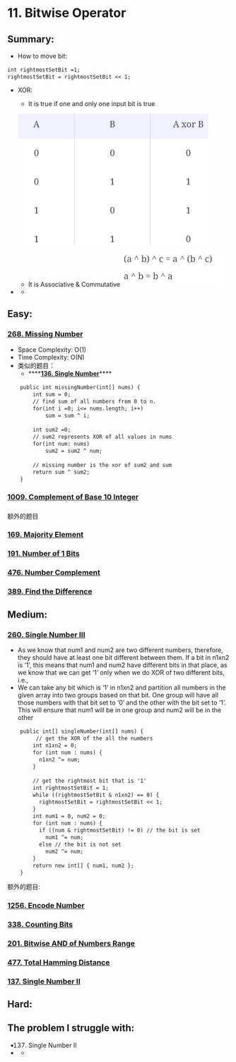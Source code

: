 # 11. Bitwise Operator

## Summary:

* How to move bit:

```text
int rightmostSetBit =1;
rightmostSetBit = rightmostSetBit << 1;
```

* XOR: 

  * It is true if one and only one input bit is true

  ![](../.gitbook/assets/image%20%2833%29.png) 

  * It is Associative &  Commutative ![](../.gitbook/assets/image%20%2832%29.png) 

* * 






## Easy:

### [268. Missing Number](https://leetcode.com/problems/missing-number/)

* Space Complexity: O\(1\)
* Time Complexity: O\(N\)
* 类似的题目：
  * \*\*\*\*[**136. Single Number**](https://leetcode.com/problems/single-number/)\*\*\*\*

```text
    public int missingNumber(int[] nums) {
        int sum = 0;
        // find sum of all numbers from 0 to n.
        for(int i =0; i<= nums.length; i++)
            sum = sum ^ i;
        
        int sum2 =0;
        // sum2 represents XOR of all values in nums
        for(int num: nums)
            sum2 = sum2 ^ num;
        
        // missing number is the xor of sum2 and sum
        return sum ^ sum2;   
    }
```

### 

### [1009. Complement of Base 10 Integer](https://leetcode.com/problems/complement-of-base-10-integer/)

### 

### 

额外的题目

### [169. Majority Element](https://leetcode.com/problems/majority-element/)

### [191. Number of 1 Bits](https://leetcode.com/problems/number-of-1-bits/)

### [476. Number Complement](https://leetcode.com/problems/number-complement/)

### [389. Find the Difference](https://leetcode.com/problems/find-the-difference/)

## Medium:

### [260. Single Number III](https://leetcode.com/problems/single-number-iii/)

* As we know that num1 and num2 are two different numbers, therefore, they should have at least one bit different between them. If a bit in n1xn2 is ‘1’, this means that num1 and num2 have different bits in that place, as we know that we can get ‘1’ only when we do XOR of two different bits, i.e.,
* We can take any bit which is ‘1’ in n1xn2 and partition all numbers in the given array into two groups based on that bit. One group will have all those numbers with that bit set to ‘0’ and the other with the bit set to ‘1’. This will ensure that num1 will be in one group and num2 will be in the other

```text
    public int[] singleNumber(int[] nums) {
         // get the XOR of the all the numbers
        int n1xn2 = 0;
        for (int num : nums) {
          n1xn2 ^= num;
        }

        // get the rightmost bit that is '1'
        int rightmostSetBit = 1;
        while ((rightmostSetBit & n1xn2) == 0) {
          rightmostSetBit = rightmostSetBit << 1;
        }
        int num1 = 0, num2 = 0;
        for (int num : nums) {
          if ((num & rightmostSetBit) != 0) // the bit is set
            num1 ^= num;
          else // the bit is not set
            num2 ^= num;
        }
        return new int[] { num1, num2 };
    }
```

额外的题目:

### [1256. Encode Number](https://leetcode.com/problems/encode-number/)

### [338. Counting Bits](https://leetcode.com/problems/counting-bits/)

### [201. Bitwise AND of Numbers Range](https://leetcode.com/problems/bitwise-and-of-numbers-range/)

### [477. Total Hamming Distance](https://leetcode.com/problems/total-hamming-distance/)

### [137. Single Number II](https://leetcode.com/problems/single-number-ii/)



## Hard:



## The problem I  struggle with:

* 137. Single Number II
* * 




